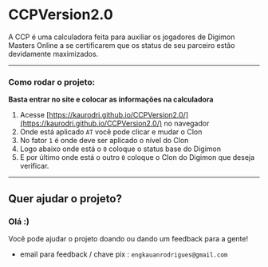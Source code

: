 # CCPVersion2.0

A CCP é uma calculadora feita para auxiliar os jogadores de Digimon Masters Online a se certificarem que os status de seu parceiro estão devidamente maximizados.
<hr>

### Como rodar o projeto:

**Basta entrar no site e colocar as informações na calculadora**

1. Acesse [https://kaurodri.github.io/CCPVersion2.0/](https://kaurodri.github.io/CCPVersion2.0/) no navegador
2. Onde está aplicado `AT` você pode clicar e mudar o Clon
3. No fator `1` é onde deve ser aplicado o nível do Clon
4. Logo abaixo onde está o `0` coloque o status base do Digimon
5. E por último onde está o outro `0` coloque o Clon do Digimon que deseja verificar.

<hr>

## Quer ajudar o projeto?

### Olá :)
Você pode ajudar o projeto doando ou dando um feedback para a gente!
- email para feedback / chave pix : `engkauanrodrigues@gmail.com` 